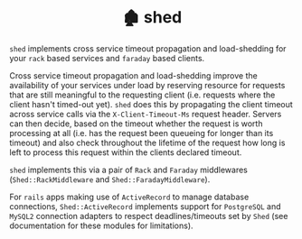 <h1 align="center">🏚 shed</h1>

`shed` implements cross service timeout propagation and load-shedding for your
`rack` based services and `faraday` based clients.

Cross service timeout propagation and load-shedding improve the availability of
your services under load by reserving resource for requests that are still
meaningful to the requesting client (i.e. requests where the client hasn't
timed-out yet). `shed` does this by propagating the client timeout across
service calls via the `X-Client-Timeout-Ms` request header. Servers can then
decide, based on the timeout whether the request is worth processing at all
(i.e. has the request been queueing for longer than its timeout) and also check
throughout the lifetime of the request how long is left to process this request
within the clients declared timeout.

`shed` implements this via a pair of `Rack` and `Faraday` middlewares
(`Shed::RackMiddleware` and `Shed::FaradayMiddleware`).

For `rails` apps making use of `ActiveRecord` to manage database connections,
`Shed::ActiveRecord` implements support for `PostgreSQL` and `MySQL2`
connection adapters to respect deadlines/timeouts set by `Shed` (see
documentation for these modules for limitations).
